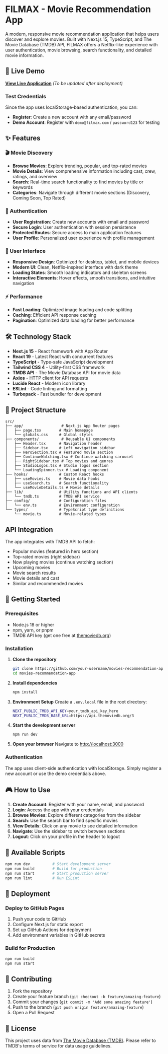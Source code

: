 # FILMAX - Movie Recommendation App

A modern, responsive movie recommendation application that helps users discover and explore movies. Built with Next.js 15, TypeScript, and The Movie Database (TMDB) API, FILMAX offers a Netflix-like experience with user authentication, movie browsing, search functionality, and detailed movie information.

## 🚀 Live Demo

**[View Live Application](https://your-deployment-url.vercel.app)** *(To be updated after deployment)*

### Test Credentials
Since the app uses localStorage-based authentication, you can:
- **Register**: Create a new account with any email/password
- **Demo Account**: Register with `demo@filmax.com` / `password123` for testing

## ✨ Features

### 🎬 Movie Discovery
- **Browse Movies**: Explore trending, popular, and top-rated movies
- **Movie Details**: View comprehensive information including cast, crew, ratings, and overview
- **Search**: Real-time search functionality to find movies by title or keywords
- **Categories**: Navigate through different movie sections (Discovery, Coming Soon, Top Rated)

### 🔐 Authentication
- **User Registration**: Create new accounts with email and password
- **Secure Login**: User authentication with session persistence
- **Protected Routes**: Secure access to main application features
- **User Profile**: Personalized user experience with profile management

### 🎨 User Interface
- **Responsive Design**: Optimized for desktop, tablet, and mobile devices
- **Modern UI**: Clean, Netflix-inspired interface with dark theme
- **Loading States**: Smooth loading indicators and skeleton screens
- **Interactive Elements**: Hover effects, smooth transitions, and intuitive navigation

### ⚡ Performance
- **Fast Loading**: Optimized image loading and code splitting
- **Caching**: Efficient API response caching
- **Pagination**: Optimized data loading for better performance

## 🛠️ Technology Stack

- **Next.js 15** - React framework with App Router
- **React 19** - Latest React with concurrent features
- **TypeScript** - Type-safe JavaScript development
- **Tailwind CSS 4** - Utility-first CSS framework
- **TMDB API** - The Movie Database API for movie data
- **Axios** - HTTP client for API requests
- **Lucide React** - Modern icon library
- **ESLint** - Code linting and formatting
- **Turbopack** - Fast bundler for development

## 📁 Project Structure

```
src/
├── app/                 # Next.js App Router pages
│   ├── page.tsx        # Main homepage
│   └── globals.css     # Global styles
├── components/          # Reusable UI components
│   ├── Header.tsx      # Navigation header
│   ├── Sidebar.tsx     # Left navigation sidebar
│   ├── HeroSection.tsx # Featured movie section
│   ├── ContinueWatching.tsx # Continue watching carousel
│   ├── RightSidebar.tsx # Top movies and genres
│   ├── StudioLogos.tsx # Studio logos section
│   └── LoadingSpinner.tsx # Loading component
├── hooks/              # Custom React hooks
│   ├── useMovies.ts    # Movie data hooks
│   ├── useSearch.ts    # Search functionality
│   └── useMovieDetails.ts # Movie details
├── lib/                # Utility functions and API clients
│   └── tmdb.ts         # TMDB API service
├── config/             # Configuration files
│   └── env.ts          # Environment configuration
└── types/              # TypeScript type definitions
    └── movie.ts        # Movie-related types
```

## API Integration

The app integrates with TMDB API to fetch:
- Popular movies (featured in hero section)
- Top-rated movies (right sidebar)
- Now playing movies (continue watching section)
- Upcoming movies
- Movie search results
- Movie details and cast
- Similar and recommended movies

## 🚀 Getting Started

### Prerequisites
- Node.js 18 or higher
- npm, yarn, or pnpm
- TMDB API key (get one free at [themoviedb.org](https://www.themoviedb.org/))

### Installation

1. **Clone the repository**
   ```bash
   git clone https://github.com/your-username/movies-recommendation-app.git
   cd movies-recommendation-app
   ```

2. **Install dependencies**
   ```bash
   npm install
   ```

3. **Environment Setup**
   Create a `.env.local` file in the root directory:
   ```bash
   NEXT_PUBLIC_TMDB_API_KEY=your_tmdb_api_key_here
   NEXT_PUBLIC_TMDB_BASE_URL=https://api.themoviedb.org/3
   ```

4. **Start the development server**
   ```bash
   npm run dev
   ```

5. **Open your browser**
   Navigate to [http://localhost:3000](http://localhost:3000)

### Authentication
The app uses client-side authentication with localStorage. Simply register a new account or use the demo credentials above.

## 🎮 How to Use

1. **Create Account**: Register with your name, email, and password
2. **Login**: Access the app with your credentials
3. **Browse Movies**: Explore different categories from the sidebar
4. **Search**: Use the search bar to find specific movies
5. **View Details**: Click on any movie to see detailed information
6. **Navigate**: Use the sidebar to switch between sections
7. **Logout**: Click on your profile in the header to logout

## 🔧 Available Scripts

```bash
npm run dev          # Start development server
npm run build        # Build for production
npm run start        # Start production server
npm run lint         # Run ESLint
```

## 🚀 Deployment

### Deploy to GitHub Pages
1. Push your code to GitHub
2. Configure Next.js for static export
3. Set up GitHub Actions for deployment
4. Add environment variables in GitHub secrets

### Build for Production
```bash
npm run build
npm run start
```

## 🤝 Contributing

1. Fork the repository
2. Create your feature branch (`git checkout -b feature/amazing-feature`)
3. Commit your changes (`git commit -m 'Add some amazing feature'`)
4. Push to the branch (`git push origin feature/amazing-feature`)
5. Open a Pull Request

## 📄 License

This project uses data from [The Movie Database (TMDB)](https://www.themoviedb.org/). Please refer to TMDB's terms of service for data usage guidelines.

